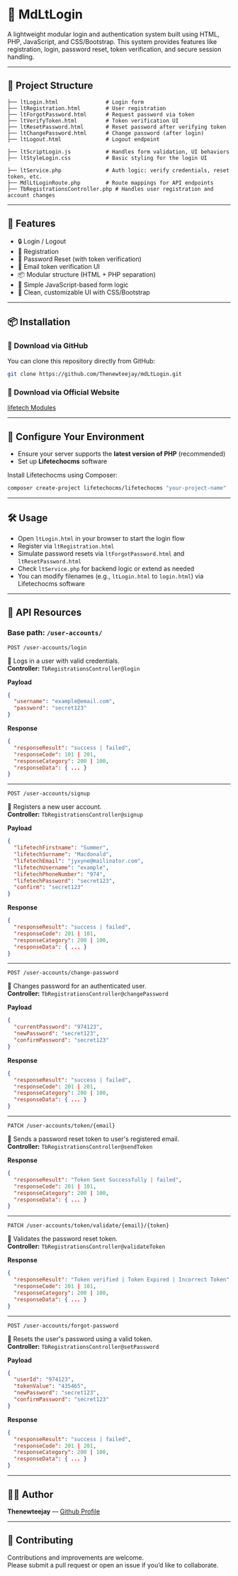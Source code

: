 
# 🔐 MdLtLogin

A lightweight modular login and authentication system built using HTML, PHP, JavaScript, and CSS/Bootstrap. This system provides features like registration, login, password reset, token verification, and secure session handling.

---

## 📁 Project Structure

```plaintext
├── ltLogin.html               # Login form
├── ltRegistration.html        # User registration
├── ltForgotPassword.html      # Request password via token
├── ltVerifyToken.html         # Token verification UI
├── ltResetPassword.html       # Reset password after verifying token
├── ltChangePassword.html      # Change password (after login)
├── ltLogout.html              # Logout endpoint

├── ltScriptLogin.js           # Handles form validation, UI behaviors
├── ltStyleLogin.css           # Basic styling for the login UI

├── ltService.php              # Auth logic: verify credentials, reset token, etc.
├── MdlLtLoginRoute.php        # Route mappings for API endpoints
├── TbRegistrationsController.php # Handles user registration and account changes
```

---

## 🚀 Features

- 🔒 Login / Logout  
- 📝 Registration  
- 🔁 Password Reset (with token verification)  
- 📩 Email token verification UI  
- 📦 Modular structure (HTML + PHP separation)  
- 🧠 Simple JavaScript-based form logic  
- 🎨 Clean, customizable UI with CSS/Bootstrap  

---

## 📦 Installation

### 🔽 Download via GitHub

You can clone this repository directly from GitHub:

```bash
git clone https://github.com/Thenewteejay/mdLtLogin.git
```

### 🔽 Download via Official Website

[lifetech Modules](https://lifetech.host/hub/module)

---

## 🧰 Configure Your Environment

- Ensure your server supports the **latest version of PHP** (recommended)
- Set up **Lifetechocms** software

Install Lifetechocms using Composer:

```bash
composer create-project lifetechocms/lifetechocms "your-project-name"
```

---

## 🛠️ Usage

- Open `ltLogin.html` in your browser to start the login flow
- Register via `ltRegistration.html`
- Simulate password resets via `ltForgotPassword.html` and `ltResetPassword.html`
- Check `ltService.php` for backend logic or extend as needed
- You can modify filenames (e.g., `ltLogin.html` to `login.html`) via Lifetechocms software

---

## 📡 API Resources

### Base path: `/user-accounts/`

```http
POST /user-accounts/login
```
🔐 Logs in a user with valid credentials.  
**Controller:** `TbRegistrationsController@login`

**Payload**
```json
{
  "username": "example@email.com",
  "password": "secret123"
}
```
**Response**
```json
{
  "responseResult": "success | failed",
  "responseCode": 101 | 201,
  "responseCategory": 200 | 100,
  "responseData": { ... }
}
```

---

```http
POST /user-accounts/signup
```
📝 Registers a new user account.  
**Controller:** `TbRegistrationsController@signup`

**Payload**
```json
{
  "lifetechFirstname": "Summer",
  "lifetechSurname": "Macdonald",
  "lifetechEmail": "jyxyne@mailinator.com",
  "lifetechUsername": "example",
  "lifetechPhoneNumber": "974",
  "lifetechPassword": "secret123",
  "confirm": "secret123"
}
```
**Response**

```json
{
  "responseResult": "success | failed",
  "responseCode": 201 | 101,
  "responseCategory": 200 | 100,
  "responseData": { ... }
}
```

---

```http
POST /user-accounts/change-password
```
🔁 Changes password for an authenticated user.  
**Controller:** `TbRegistrationsController@changePassword`

**Payload**
```json
{
  "currentPassword": "974123",
  "newPassword": "secret123",
  "confirmPassword": "secret123"
}
```
**Response**
```json
{
  "responseResult": "success | failed",
  "responseCode": 201 | 201,
  "responseCategory": 200 | 100,
  "responseData": { ... }
}

```

---

```http
PATCH /user-accounts/token/{email}
```
📩 Sends a password reset token to user's registered email.  
**Controller:** `TbRegistrationsController@sendToken`

**Response**
```json
{
  "responseResult": "Token Sent Successfully | failed",
  "responseCode": 201 | 101,
  "responseCategory": 200 | 100,
  "responseData": { ... }
}

```

---

```http
PATCH /user-accounts/token/validate/{email}/{token}
```
🔑 Validates the password reset token.  
**Controller:** `TbRegistrationsController@validateToken`

**Response**
```json
{
  "responseResult": "Token verified | Token Expired | Incorrect Token",
  "responseCode": 201 | 101,
  "responseCategory": 200 | 100,
  "responseData": { ... }
}

```

---

```http
POST /user-accounts/forgot-password
```
🔐 Resets the user's password using a valid token.  
**Controller:** `TbRegistrationsController@setPassword`

**Payload**
```json
{
  "userId": "974123",
  "tokenValue": "435465",
  "newPassword": "secret123",
  "confirmPassword": "secret123"
}
```
**Response**
```json
{
  "responseResult": "success | failed",
  "responseCode": 201 | 201,
  "responseCategory": 200 | 100,
  "responseData": { ... }
}

```

---

## 🙋‍♂️ Author

**Thenewteejay** — [Github Profile](https://github.com/Thenewteejay)

---

## 🤝 Contributing

Contributions and improvements are welcome.  
Please submit a pull request or open an issue if you’d like to collaborate.

